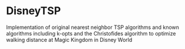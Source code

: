 # DisneyTSP
 Implementation of original nearest neighbor TSP algorithms and known algorithms including k-opts and the Christofides algorithm to optimize walking distance at Magic Kingdom in Disney World
